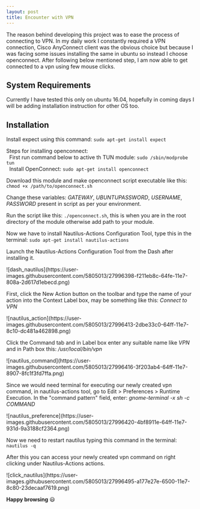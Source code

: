 ```yaml
---
layout: post
title: Encounter with VPN
---
```



The reason behind developing this project was to ease the process of connecting to VPN. In my daily work I constantly required a VPN connection, Cisco AnyConnect client was the obvious choice but because I was facing some issues installing the same in ubuntu so instead I choose openconnect. After following below mentioned step, I am now able to get connected to a vpn using few mouse clicks.

## System Requirements ##

Currently I have tested this only on ubuntu 16.04, hopefully in coming days I will be adding installation instruction for other OS too.

## Installation ##

<p>Install expect using this command: <code>sudo apt-get install expect</code> </p>
<p>Steps for installing openconnect: <br>
	&nbsp;&nbsp;First run command below to active th TUN module: <code>sudo /sbin/modprobe tun</code> <br>
	&nbsp;&nbsp;Install OpenConnect: <code>sudo apt-get install openconnect</code>
</p>
<p>Download this module and make openconnect script executable like this:
   <code>chmod +x /path/to/openconnect.sh</code>
</p>
<p>Change these variables: <i>GATEWAY</i>, <i>UBUNTUPASSWORD</i>, <i>USERNAME</i>, <i>PASSWORD</i> present in script as per your environment. </p>
<p>Run the script like this:
	<code>./openconnect.sh</code>, this is when you are in the root directory of the module otherwise add path to your module.
</p>
<p>Now we have to install Nautilus-Actions Configuration Tool, type this in the terminal:
	<code>sudo apt-get install nautilus-actions</code>
</p>
<p>Launch the Nautilus-Actions Configuration Tool from the Dash after installing it.</p>
![dash_nautilus](https://user-images.githubusercontent.com/5805013/27996398-f211eb8c-64fe-11e7-808a-2d617d1ebecd.png)
<p>First, click the New Action button on the toolbar and type the name of your action into the Context Label box, may be something like this: <i>Connect to VPN</i></p>
![nautilus_action](https://user-images.githubusercontent.com/5805013/27996413-2dbe33c0-64ff-11e7-8c10-dc481a462898.png)
<p>Click the Command tab and in Label box enter any suitable name like <i>VPN</i> and in Path box this: <i>/usr/local/bin/vpn</i></p>
![nautilus_command](https://user-images.githubusercontent.com/5805013/27996416-3f203ab4-64ff-11e7-8907-8fc1f3fd7ffa.png)
<p>Since we would need terminal for executing our newly created vpn command, in nautilus-actions tool, go to Edit > Preferences > Runtime Execution. In the "command pattern" field, enter: <i>gnome-terminal -x sh -c COMMAND</i></p>
![nautilus_preference](https://user-images.githubusercontent.com/5805013/27996420-4bf8911e-64ff-11e7-931d-9a3188cf2364.png)
<p>Now we need to restart nautilus typing this command in the terminal: <code>nautilus -q</code></p>
<p>After this you can access your newly created vpn command on right clicking under Nautilus-Actions actions.</p>
![click_nautilus](https://user-images.githubusercontent.com/5805013/27996495-a177e27e-6500-11e7-8c80-23decaaf7619.png)

<strong>Happy browsing</strong> :smiley: